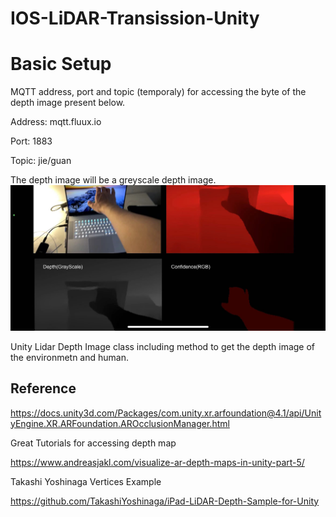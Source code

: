 # IOS-LiDAR-Transission-Unity


# Basic Setup #

MQTT address, port and topic (temporaly) for accessing the byte of the depth image present below.

Address: mqtt.fluux.io

Port: 1883

Topic: jie/guan

The depth image will be a greyscale depth image.
![Alt text](Images/8959f8ab1e50ac892b3d99719051e26.jpg)

Unity Lidar Depth Image class including method to get the depth image of the environmetn and human.


## Reference ##

https://docs.unity3d.com/Packages/com.unity.xr.arfoundation@4.1/api/UnityEngine.XR.ARFoundation.AROcclusionManager.html

Great Tutorials for accessing depth map

https://www.andreasjakl.com/visualize-ar-depth-maps-in-unity-part-5/




Takashi Yoshinaga Vertices Example

https://github.com/TakashiYoshinaga/iPad-LiDAR-Depth-Sample-for-Unity
